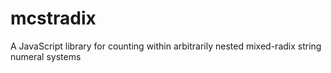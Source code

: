 # mcstradix
A JavaScript library for counting within arbitrarily nested mixed-radix string numeral systems
